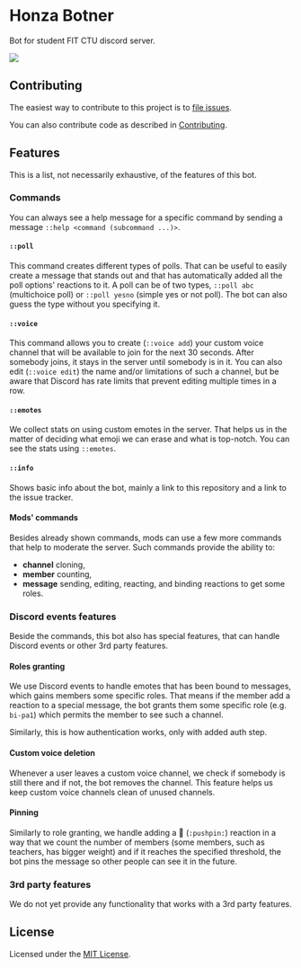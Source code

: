 # Honza Botner

Bot for student FIT CTU discord server.

![](docs/logo.png)

## Contributing

The easiest way to contribute to this project is to [file issues][issues].

You can also contribute code as described in [Contributing](CONTRIBUTING.md).

## Features

This is a list, not necessarily exhaustive, of the features of this bot.

### Commands

You can always see a help message for a specific command by sending a message `::help <command (subcommand ...)>`.

#### `::poll`

This command creates different types of polls.
That can be useful to easily create a message that stands out and that has automatically added all the poll options' reactions to it.
A poll can be of two types, `::poll abc` (multichoice poll) or `::poll yesno` (simple yes or not poll).
The bot can also guess the type without you specifying it.

#### `::voice`

This command allows you to create (`::voice add`) your custom voice channel that will be available to join for the next 30 seconds.
After somebody joins, it stays in the server until somebody is in it.
You can also edit (`::voice edit`) the name and/or limitations of such a channel,
but be aware that Discord has rate limits that prevent editing multiple times in a row.

#### `::emotes`

We collect stats on using custom emotes in the server.
That helps us in the matter of deciding what emoji we can erase and what is top-notch.
You can see the stats using `::emotes`.

#### `::info`

Shows basic info about the bot,
mainly a link to this repository and a link to the issue tracker.

#### Mods' commands

Besides already shown commands, mods can use a few more commands that help to moderate the server.
Such commands provide the ability to:
- **channel** cloning,
- **member** counting,
- **message** sending, editing, reacting, and binding reactions to get some roles.

### Discord events features

Beside the commands,
this bot also has special features,
that can handle Discord events or other 3rd party features.

#### Roles granting

We use Discord events to handle emotes that has been bound to messages,
which gains members some specific roles.
That means if the member add a reaction to a special message,
the bot grants them some specific role (e.g. `bi-pa1`) which permits the member to see such a channel.

Similarly, this is how authentication works,
only with added auth step.

#### Custom voice deletion

Whenever a user leaves a custom voice channel,
we check if somebody is still there and if not,
the bot removes the channel.
This feature helps us keep custom voice channels clean of unused channels.

#### Pinning

Similarly to role granting,
we handle adding a 📌 (`:pushpin:`) reaction in a way that we count the number of members (some members, such as teachers, has bigger weight)
and if it reaches the specified threshold,
the bot pins the message so other people can see it in the future.

### 3rd party features

We do not yet provide any functionality that works with a 3rd party features.

## License

Licensed under the [MIT License](LICENSE).

[issues]: https://github.com/fit-ctu-discord/honza-botner/issues
